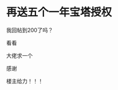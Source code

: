 # 再送五个一年宝塔授权


我回帖到200了吗？

看看<img id="aimg_j6j3c" onclick="zoom(this, this.src, 0, 0, 0)" class="zoom" src="https://cdn.jsdelivr.net/gh/hishis/forum-master/public/images/patch.gif" onmouseover="img_onmouseoverfunc(this)" onload="thumbImg(this)" border="0" alt="" />

大佬求一个

感谢

楼主给力！！！
